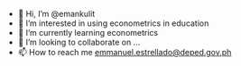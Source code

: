- 👋 Hi, I’m @emankulit
- 👀 I’m interested in using econometrics in education
- 🌱 I’m currently learning econometrics
- 💞️ I’m looking to collaborate on ...
- 📫 How to reach me emmanuel.estrellado@deped.gov.ph


